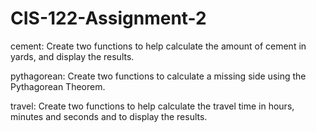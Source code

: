 # CIS-122-Assignment-2
cement: Create two functions to help calculate the amount of cement in yards, and display the results.

pythagorean: Create two functions to calculate a missing side using the Pythagorean Theorem.

travel: Create two functions to help calculate the travel time in hours, minutes and seconds and to display the results.
